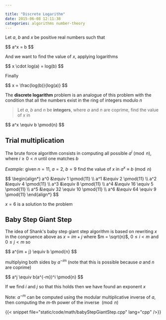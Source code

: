 ```yaml
---

title: "Discrete Logarithm"
date: 2015-06-08 12:11:38
categories: algorithms number-theory
---
```


Let $a$, $b$ and $x$ be positive real numbers such that

<div>
$$
a^x = b
$$
</div>

And we want to find the value of $x$, applying logarithms

<div>
$$
x \cdot log(a) = log(b)
$$
</div>

Finally

<div>
$$
x = \frac{log(b)}{log(a)}
$$
</div>

The **discrete logarithm** problem is an analogue of this problem with the condition that all the numbers exist in the ring of integers modulo $n$

> Let $a$, $b$ and $n$ be **integers**, where $a$ and $n$ are coprime, find the value of $x$ in
>
<div>
$$
a^x \equiv b \pmod{n}
$$
</div>

## Trial multiplication

The brute force algorithm consists in computing all possible $a^i \pmod{n}$, where $i \geq 0 < n$ until one matches $b$

*Example:* given $n = 11$, $a = 2$, $b = 9$ find the value of $x$ in $a^x \equiv b \pmod{n}$

<div>
$$
\begin{align*}
a^0 &\equiv 1 \pmod{11} \\
a^1 &\equiv 2 \pmod{11} \\
a^2 &\equiv 4 \pmod{11} \\
a^3 &\equiv 8 \pmod{11} \\
a^4 &\equiv 16 \equiv 5 \pmod{11} \\
a^5 &\equiv 32 \equiv 10 \pmod{11} \\
a^6 &\equiv 64 \equiv 9 \pmod{11}
\end{align*}
$$
</div>

$x = 6$ is a solution to the problem

## Baby Step Giant Step

The idea of Shank's baby step giant step algorithm is based on rewriting $x$ in the congruence above as $x = im + j$ where $m = \sqrt{n}$, $0 \leq i < m$ and $0 \leq j < m$ so

<div>
$$
a^{im + j} \equiv b \pmod{n}
$$
</div>

multiplying both sides by $a^{-im}$ (note that this is possible because $a$ and $n$ are coprime)

<div>
$$
a^j \equiv b(a^{-m})^i \pmod{n}
$$
</div>

If we find $i$ and $j$ so that this holds then we have found an exponent $x$

Note: $a^{-m}$ can be computed using the modular multiplicative inverse of $a$, then computing the $m$-th power of the inverse $\pmod{n}$


{{< snippet file="static/code/math/babyStepGiantStep.cpp" lang="cpp" />}}

